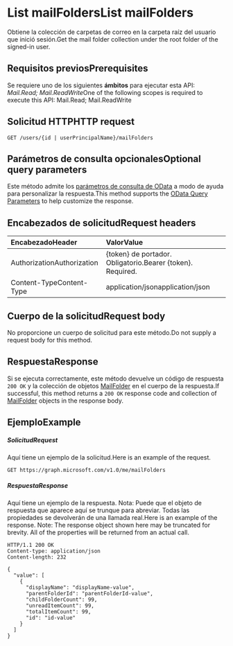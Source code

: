 # <a name="list-mailfolders"></a><span data-ttu-id="fca8f-101">List mailFolders</span><span class="sxs-lookup"><span data-stu-id="fca8f-101">List mailFolders</span></span>

<span data-ttu-id="fca8f-102">Obtiene la colección de carpetas de correo en la carpeta raíz del usuario que inició sesión.</span><span class="sxs-lookup"><span data-stu-id="fca8f-102">Get the mail folder collection under the root folder of the signed-in user.</span></span> 
## <a name="prerequisites"></a><span data-ttu-id="fca8f-103">Requisitos previos</span><span class="sxs-lookup"><span data-stu-id="fca8f-103">Prerequisites</span></span>
<span data-ttu-id="fca8f-104">Se requiere uno de los siguientes **ámbitos** para ejecutar esta API: *Mail.Read; Mail.ReadWrite*</span><span class="sxs-lookup"><span data-stu-id="fca8f-104">One of the following scopes is required to execute this API: Mail.Read; Mail.ReadWrite</span></span>
## <a name="http-request"></a><span data-ttu-id="fca8f-105">Solicitud HTTP</span><span class="sxs-lookup"><span data-stu-id="fca8f-105">HTTP request</span></span>
<!-- { "blockType": "ignored" } -->
```http
GET /users/{id | userPrincipalName}/mailFolders
```
## <a name="optional-query-parameters"></a><span data-ttu-id="fca8f-106">Parámetros de consulta opcionales</span><span class="sxs-lookup"><span data-stu-id="fca8f-106">Optional query parameters</span></span>
<span data-ttu-id="fca8f-107">Este método admite los [parámetros de consulta de OData](http://developer.microsoft.com/en-us/graph/docs/overview/query_parameters) a modo de ayuda para personalizar la respuesta.</span><span class="sxs-lookup"><span data-stu-id="fca8f-107">This method supports the [OData Query Parameters](http://developer.microsoft.com/en-us/graph/docs/overview/query_parameters) to help customize the response.</span></span>
## <a name="request-headers"></a><span data-ttu-id="fca8f-108">Encabezados de solicitud</span><span class="sxs-lookup"><span data-stu-id="fca8f-108">Request headers</span></span>
| <span data-ttu-id="fca8f-109">Encabezado</span><span class="sxs-lookup"><span data-stu-id="fca8f-109">Header</span></span>       | <span data-ttu-id="fca8f-110">Valor</span><span class="sxs-lookup"><span data-stu-id="fca8f-110">Value</span></span> |
|:---------------|:--------|
| <span data-ttu-id="fca8f-111">Authorization</span><span class="sxs-lookup"><span data-stu-id="fca8f-111">Authorization</span></span>  | <span data-ttu-id="fca8f-p101">{token} de portador. Obligatorio.</span><span class="sxs-lookup"><span data-stu-id="fca8f-p101">Bearer {token}. Required.</span></span>  |
| <span data-ttu-id="fca8f-114">Content-Type</span><span class="sxs-lookup"><span data-stu-id="fca8f-114">Content-Type</span></span>   | <span data-ttu-id="fca8f-115">application/json</span><span class="sxs-lookup"><span data-stu-id="fca8f-115">application/json</span></span>  | 

## <a name="request-body"></a><span data-ttu-id="fca8f-116">Cuerpo de la solicitud</span><span class="sxs-lookup"><span data-stu-id="fca8f-116">Request body</span></span>
<span data-ttu-id="fca8f-117">No proporcione un cuerpo de solicitud para este método.</span><span class="sxs-lookup"><span data-stu-id="fca8f-117">Do not supply a request body for this method.</span></span>

## <a name="response"></a><span data-ttu-id="fca8f-118">Respuesta</span><span class="sxs-lookup"><span data-stu-id="fca8f-118">Response</span></span>

<span data-ttu-id="fca8f-119">Si se ejecuta correctamente, este método devuelve un código de respuesta `200 OK` y la colección de objetos [MailFolder](../resources/mailfolder.md) en el cuerpo de la respuesta.</span><span class="sxs-lookup"><span data-stu-id="fca8f-119">If successful, this method returns a `200 OK` response code and collection of [MailFolder](../resources/mailfolder.md) objects in the response body.</span></span>
## <a name="example"></a><span data-ttu-id="fca8f-120">Ejemplo</span><span class="sxs-lookup"><span data-stu-id="fca8f-120">Example</span></span>
##### <a name="request"></a><span data-ttu-id="fca8f-121">Solicitud</span><span class="sxs-lookup"><span data-stu-id="fca8f-121">Request</span></span>
<span data-ttu-id="fca8f-122">Aquí tiene un ejemplo de la solicitud.</span><span class="sxs-lookup"><span data-stu-id="fca8f-122">Here is an example of the request.</span></span>
<!-- {
  "blockType": "request",
  "name": "get_mailfolders"
}-->
```http
GET https://graph.microsoft.com/v1.0/me/mailFolders
```
##### <a name="response"></a><span data-ttu-id="fca8f-123">Respuesta</span><span class="sxs-lookup"><span data-stu-id="fca8f-123">Response</span></span>
<span data-ttu-id="fca8f-p102">Aquí tiene un ejemplo de la respuesta. Nota: Puede que el objeto de respuesta que aparece aquí se trunque para abreviar. Todas las propiedades se devolverán de una llamada real.</span><span class="sxs-lookup"><span data-stu-id="fca8f-p102">Here is an example of the response. Note: The response object shown here may be truncated for brevity. All of the properties will be returned from an actual call.</span></span>
<!-- {
  "blockType": "response",
  "truncated": true,
  "@odata.type": "microsoft.graph.mailFolder",
  "isCollection": true
} -->
```http
HTTP/1.1 200 OK
Content-type: application/json
Content-length: 232

{
  "value": [
    {
      "displayName": "displayName-value",
      "parentFolderId": "parentFolderId-value",
      "childFolderCount": 99,
      "unreadItemCount": 99,
      "totalItemCount": 99,
      "id": "id-value"
    }
  ]
}
```

<!-- uuid: 8fcb5dbc-d5aa-4681-8e31-b001d5168d79
2015-10-25 14:57:30 UTC -->
<!-- {
  "type": "#page.annotation",
  "description": "List mailFolders",
  "keywords": "",
  "section": "documentation",
  "tocPath": ""
}-->
